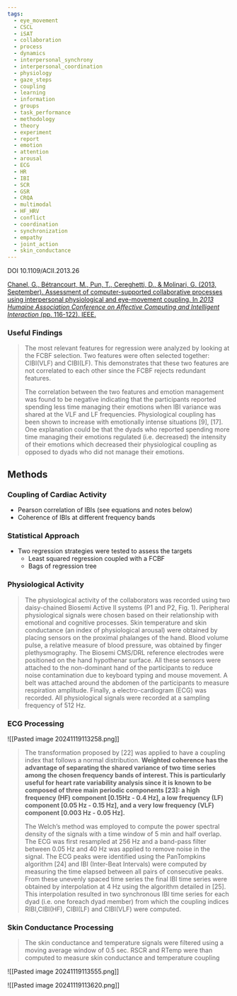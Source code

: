 ```yaml
---
tags:
  - eye_movement
  - CSCL
  - iSAT
  - collaboration
  - process
  - dynamics
  - interpersonal_synchrony
  - interpersonal_coordination
  - physiology
  - gaze_steps
  - coupling
  - learning
  - information
  - groups
  - task_performance
  - methodology
  - theory
  - experiment
  - report
  - emotion
  - attention
  - arousal
  - ECG
  - HR
  - IBI
  - SCR
  - GSR
  - CRQA
  - multimodal
  - HF_HRV
  - conflict
  - coordination
  - synchronization
  - empathy
  - joint_action
  - skin_conductance
---
```

DOI 10.1109/ACII.2013.26

[Chanel, G., Bétrancourt, M., Pun, T., Cereghetti, D., & Molinari, G. (2013, September). Assessment of computer-supported collaborative processes using interpersonal physiological and eye-movement coupling. In _2013 Humaine Association Conference on Affective Computing and Intelligent Interaction_ (pp. 116-122). IEEE.](https://ieeexplore.ieee.org/stamp/stamp.jsp?arnumber=6681417&casa_token=9UIq6AohMaYAAAAA:HVMKaewKXLacad-iBXFscedQHa5nJnc7r61BwSYDkPWyOyfJ7hfglSJrVur1QweLl2i_OnLa&tag=1)


### Useful Findings

> The most relevant features for regression were analyzed by looking at the FCBF selection. Two features were often selected together: CIBI(VLF) and CIBI(LF). This demonstrates that these two features are not correlated to each other since the FCBF rejects redundant features.
> 
> The correlation between the two features and emotion management was found to be negative indicating that the participants reported spending less time managing their emotions when IBI variance was shared at the VLF and LF frequencies. Physiological coupling has been shown to increase with emotionally intense situations [9], [17]. One explanation could be that the dyads who reported spending more time managing their emotions regulated (i.e. decreased) the intensity of their emotions which decreased their physiological coupling as opposed to dyads who did not manage their emotions.

## Methods

### Coupling of Cardiac Activity
- Pearson correlation of IBIs (see equations and notes below)
- Coherence of IBIs at different frequency bands

### Statistical Approach
- Two regression strategies were tested to assess the targets
	- Least squared regression coupled with a FCBF 
	- Bags of regression tree
### Physiological Activity

> The physiological activity of the collaborators was recorded using two daisy-chained Biosemi Active II systems (P1 and P2, Fig. 1). Peripheral physiological signals were chosen based on their relationship with emotional and cognitive processes. Skin temperature and skin conductance (an index of physiological arousal) were obtained by placing sensors on the proximal phalanges of the hand. Blood volume pulse, a relative measure of blood pressure, was obtained by finger plethysmography. The Biosemi CMS/DRL reference electrodes were positioned on the hand hypothenar surface. All these sensors were attached to the non-dominant hand of the participants to reduce noise contamination due to keyboard typing and mouse movement. A belt was attached around the abdomen of the participants to measure respiration amplitude. Finally, a electro-cardiogram (ECG) was recorded. All physiological signals were recorded at a sampling frequency of 512 Hz.

### ECG Processing

![[Pasted image 20241119113258.png]]

> The transformation proposed by [22] was applied to have a coupling index that follows a normal distribution. **Weighted coherence has the advantage of separating the shared variance of two time series among the chosen frequency bands of interest. This is particularly useful for heart rate variability analysis since it is known to be composed of three main periodic components [23]: a high frequency (HF) component [0.15Hz - 0.4 Hz], a low frequency (LF) component [0.05 Hz - 0.15 Hz], and a very low frequency (VLF)  component [0.003 Hz - 0.05 Hz].**
> 
> The Welch’s method was employed to compute the power spectral density of the signals with a time window of 5 min and half overlap. The ECG was first resampled at 256 Hz and a band-pass filter between 0.05 Hz and 40 Hz was applied to remove noise in the signal. The ECG peaks were identified using the PanTompkins algorithm [24] and IBI (Inter-Beat Intervals) were computed by measuring the time elapsed between all pairs of consecutive peaks. From these unevenly spaced time series the final IBI time series were obtained by interpolation at 4 Hz using the algorithm detailed in [25]. This interpolation resulted in two synchronous IBI time series for each dyad (i.e. one foreach dyad member) from which the  coupling indices RIBI,CIBI(HF), CIBI(LF) and CIBI(VLF) were computed. 

### Skin Conductance Processing
> The skin conductance and temperature signals were filtered using a moving average window of 0.5 sec. RSCR and RTemp were than computed to measure skin conductance and temperature coupling


![[Pasted image 20241119113555.png]]

![[Pasted image 20241119113620.png]]